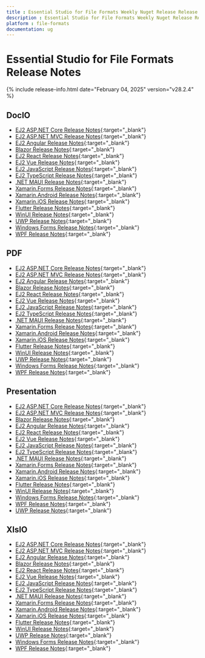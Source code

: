 ```yaml
---
title : Essential Studio for File Formats Weekly Nuget Release Release Notes  
description : Essential Studio for File Formats Weekly Nuget Release Release Notes  
platform : file-formats
documentation: ug
---
```


# Essential Studio for File Formats  Release Notes  

{% include release-info.html date="February 04, 2025" version="v28.2.4" %} 




## DocIO

* [EJ2 ASP.NET Core Release Notes](https://ej2.syncfusion.com/aspnetcore/documentation/release-notes/28.2.4#docio){:target="_blank"}
* [EJ2 ASP.NET MVC Release Notes](https://ej2.syncfusion.com/aspnetmvc/documentation/release-notes/28.2.4#docio){:target="_blank"}
* [EJ2 Angular Release Notes](https://ej2.syncfusion.com/angular/documentation/release-notes/28.2.4#docio){:target="_blank"}
* [Blazor Release Notes](https://blazor.syncfusion.com/documentation/release-notes/28.2.4#docio){:target="_blank"}
* [EJ2 React Release Notes](https://ej2.syncfusion.com/react/documentation/release-notes/28.2.4#docio){:target="_blank"}
* [EJ2 Vue  Release Notes](https://ej2.syncfusion.com/vue/documentation/release-notes/28.2.4#docio){:target="_blank"}
* [EJ2 JavaScript Release Notes](https://ej2.syncfusion.com/javascript/documentation/release-notes/28.2.4#docio){:target="_blank"}
* [EJ2 TypeScript Release Notes](https://ej2.syncfusion.com/documentation/release-notes/28.2.4#docio){:target="_blank"}
* [.NET MAUI Release Notes](/maui/release-notes/v28.2.4#docio){:target="_blank"}
* [Xamarin.Forms Release Notes](/xamarin/release-notes/v28.2.4#docio){:target="_blank"}
* [Xamarin.Android Release Notes](/xamarin-android/release-notes/v28.2.4#docio){:target="_blank"}
* [Xamarin.iOS Release Notes](/xamarin-ios/release-notes/v28.2.4#docio){:target="_blank"}
* [Flutter Release Notes](/flutter/release-notes/v28.2.4#docio){:target="_blank"}
* [WinUI Release Notes](/winui/release-notes/v28.2.4#docio){:target="_blank"}
* [UWP Release Notes](/uwp/release-notes/v28.2.4#docio){:target="_blank"}
* [Windows Forms Release Notes](/windowsforms/release-notes/v28.2.4#docio){:target="_blank"}
* [WPF Release Notes](/wpf/release-notes/v28.2.4#docio){:target="_blank"}



## PDF

* [EJ2 ASP.NET Core Release Notes](https://ej2.syncfusion.com/aspnetcore/documentation/release-notes/28.2.4#pdf){:target="_blank"}
* [EJ2 ASP.NET MVC Release Notes](https://ej2.syncfusion.com/aspnetmvc/documentation/release-notes/28.2.4#pdf){:target="_blank"}
* [EJ2 Angular Release Notes](https://ej2.syncfusion.com/angular/documentation/release-notes/28.2.4#pdf){:target="_blank"}
* [Blazor Release Notes](https://blazor.syncfusion.com/documentation/release-notes/28.2.4#pdf){:target="_blank"}
* [EJ2 React Release Notes](https://ej2.syncfusion.com/react/documentation/release-notes/28.2.4#pdf){:target="_blank"}
* [EJ2 Vue  Release Notes](https://ej2.syncfusion.com/vue/documentation/release-notes/28.2.4#pdf){:target="_blank"}
* [EJ2 JavaScript Release Notes](https://ej2.syncfusion.com/javascript/documentation/release-notes/28.2.4#pdf){:target="_blank"}
* [EJ2 TypeScript Release Notes](https://ej2.syncfusion.com/documentation/release-notes/28.2.4#pdf){:target="_blank"}
* [.NET MAUI Release Notes](/maui/release-notes/v28.2.4#pdf){:target="_blank"}
* [Xamarin.Forms Release Notes](/xamarin/release-notes/v28.2.4#pdf){:target="_blank"}
* [Xamarin.Android Release Notes](/xamarin-android/release-notes/v28.2.4#pdf){:target="_blank"}
* [Xamarin.iOS Release Notes](/xamarin-ios/release-notes/v28.2.4#pdf){:target="_blank"}
* [Flutter Release Notes](/flutter/release-notes/v28.2.4#pdf){:target="_blank"}
* [WinUI Release Notes](/winui/release-notes/v28.2.4#pdf){:target="_blank"}
* [UWP Release Notes](/uwp/release-notes/v28.2.4#pdf){:target="_blank"}
* [Windows Forms Release Notes](/windowsforms/release-notes/v28.2.4#pdf){:target="_blank"}
* [WPF Release Notes](/wpf/release-notes/v28.2.4#pdf){:target="_blank"}


## Presentation

* [EJ2 ASP.NET Core Release Notes](https://ej2.syncfusion.com/aspnetcore/documentation/release-notes/28.2.4#presentation){:target="_blank"}
* [EJ2 ASP.NET MVC Release Notes](https://ej2.syncfusion.com/aspnetmvc/documentation/release-notes/28.2.4#presentation){:target="_blank"}
* [Blazor Release Notes](https://blazor.syncfusion.com/documentation/release-notes/28.2.4#presentation){:target="_blank"}
* [EJ2 Angular Release Notes](https://ej2.syncfusion.com/angular/documentation/release-notes/28.2.4#presentation){:target="_blank"}
* [EJ2 React Release Notes](https://ej2.syncfusion.com/react/documentation/release-notes/28.2.4#presentation){:target="_blank"}
* [EJ2 Vue  Release Notes](https://ej2.syncfusion.com/vue/documentation/release-notes/28.2.4#presentation){:target="_blank"}
* [EJ2 JavaScript Release Notes](https://ej2.syncfusion.com/javascript/documentation/release-notes/28.2.4#presentation){:target="_blank"}
* [EJ2 TypeScript Release Notes](https://ej2.syncfusion.com/documentation/release-notes/28.2.4#presentation){:target="_blank"}
* [.NET MAUI Release Notes](/maui/release-notes/v28.2.4#presentation){:target="_blank"}
* [Xamarin.Forms Release Notes](/xamarin/release-notes/v28.2.4#presentation){:target="_blank"}
* [Xamarin.Android Release Notes](/xamarin-android/release-notes/v28.2.4#presentation){:target="_blank"}
* [Xamarin.iOS Release Notes](/xamarin-ios/release-notes/v28.2.4#presentation){:target="_blank"}
* [Flutter Release Notes](/flutter/release-notes/v28.2.4#presentation){:target="_blank"}
* [WinUI Release Notes](/winui/release-notes/v28.2.4#presentation){:target="_blank"}
* [Windows Forms Release Notes](/windowsforms/release-notes/v28.2.4#presentation){:target="_blank"}
* [WPF Release Notes](/wpf/release-notes/v28.2.4#presentation){:target="_blank"}
* [UWP Release Notes](/uwp/release-notes/v28.2.4#presentation){:target="_blank"}



## XlsIO

* [EJ2 ASP.NET Core Release Notes](https://ej2.syncfusion.com/aspnetcore/documentation/release-notes/28.2.4#xlsio){:target="_blank"}
* [EJ2 ASP.NET MVC Release Notes](https://ej2.syncfusion.com/aspnetmvc/documentation/release-notes/28.2.4#xlsio){:target="_blank"}
* [EJ2 Angular Release Notes](https://ej2.syncfusion.com/angular/documentation/release-notes/28.2.4#xlsio){:target="_blank"}
* [Blazor Release Notes](https://blazor.syncfusion.com/documentation/release-notes/28.2.4#xlsio){:target="_blank"}
* [EJ2 React Release Notes](https://ej2.syncfusion.com/react/documentation/release-notes/28.2.4#xlsio){:target="_blank"}
* [EJ2 Vue  Release Notes](https://ej2.syncfusion.com/vue/documentation/release-notes/28.2.4#xlsio){:target="_blank"}
* [EJ2 JavaScript Release Notes](https://ej2.syncfusion.com/javascript/documentation/release-notes/28.2.4#xlsio){:target="_blank"}
* [EJ2 TypeScript Release Notes](https://ej2.syncfusion.com/documentation/release-notes/28.2.4#xlsio){:target="_blank"}
* [.NET MAUI Release Notes](/maui/release-notes/v28.2.4#xlsio){:target="_blank"}
* [Xamarin.Forms Release Notes](/xamarin/release-notes/v28.2.4#xlsio){:target="_blank"}
* [Xamarin.Android Release Notes](/xamarin-android/release-notes/v28.2.4#xlsio){:target="_blank"}
* [Xamarin.iOS Release Notes](/xamarin-ios/release-notes/v28.2.4#xlsio){:target="_blank"}
* [Flutter Release Notes](/flutter/release-notes/v28.2.4#xlsio){:target="_blank"}
* [WinUI Release Notes](/winui/release-notes/v28.2.4#xlsio){:target="_blank"}
* [UWP Release Notes](/uwp/release-notes/v28.2.4#xlsio){:target="_blank"}
* [Windows Forms Release Notes](/windowsforms/release-notes/v28.2.4#xlsio){:target="_blank"}
* [WPF Release Notes](/wpf/release-notes/v28.2.4#xlsio){:target="_blank"}


